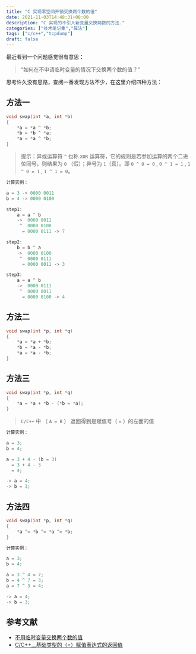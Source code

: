 ```yaml
---
title: "C 实现零空间开销交换两个数的值"
date: 2021-11-03T14:48:31+08:00
description: "C 实现的不引入新变量交换两数的方法."
categories: ["技术笔记集","算法"]
tags: ["c/c++","tcpdump"]
draft: false
---
```


最近看到一个问题感觉很有意思：

> “如何在不申请临时变量的情况下交换两个数的值？”
> 

思考许久没有思路，查阅一番发现方法不少，在这里介绍四种方法：

## 方法一

```c
void swap(int *a, int *b)
{
    *a = *a ^ *b;
    *b = *b ^ *a;
    *a = *a ^ *b;
}
```

> 提示：异或运算符 `^` 也称 `XOR` 运算符，它的规则是若参加运算的两个二进位同号，则结果为 `0` （假）；异号为 `1`（真）。即 `0 ^ 0 = 0` , `0 ^ 1 = 1` , `1 ^ 0 = 1` , `1 ^ 1 = 0`。
> 

```c
计算实例：

a = 3 -> 0000 0011
b = 4 -> 0000 0100

step1:
	a = a ^ b
	->  0000 0011
	 ^  0000 0100
	  = 0000 0111 -> 7

step2:
	b = b ^ a
	->  0000 0100
	 ^  0000 0111
	  = 0000 0011 -> 3

step3:
	a = a ^ b
	->  0000 0111
	 ^  0000 0011
	  = 0000 0100 -> 4
```

## 方法二

```c
void swap(int *p, int *q)
{
    *a = *a + *b;
    *b = *a - *b;
    *a = *a - *b;
}
```

## 方法三

```c
void swap(int *p, int *q)
{
    *a = *a + *b - (*b = *a);
}
```

> `C/C++` 中 （ `A = B` ） 返回得到是赋值号（ `=` ）的左面的值
> 

```c
计算实例：

a = 3;
b = 4;

a = 3 + 4 - (b = 3)
  = 3 + 4 - 3
  = 4;

-> a = 4;
-> b = 3;
```

## 方法四

```c
void swap(int *p, int *q)
{
    *a ^= *b ^= *a ^= *b;
}
```

```c
计算实例：

a = 3;
b = 4;

a = 3 ^ 4 = 7;
b = 4 ^ 7 = 3;
a = 7 ^ 3 = 4;

-> a = 4;
-> b = 3;
```

## 参考文献

- [不用临时变量交换两个数的值](https://blog.csdn.net/lpt19832003/article/details/5334688)
- [C/C++__基础类型的（=）赋值表达式的返回值](https://blog.csdn.net/u010003835/article/details/48519573)

